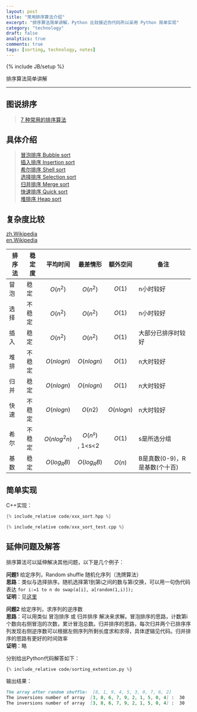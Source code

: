 ```yaml
---
layout: post
title: "常用排序算法介绍"
excerpt: "排序算法简单讲解，Python 比较接近伪代码所以采用 Python 简单实现"
category: "technology"
draft: false
analytics: true
comments: true
tags: [sorting, technology, notes]
---
```

{% include JB/setup %}

排序算法简单讲解

---

## 图说排序

> [7 种常用的排序算法](http://blog.jobbole.com/11745/)  

## 具体介绍

> [冒泡排序 Bubble sort](http://www.cnblogs.com/morewindows/archive/2011/08/06/2129603.html)  
> [插入排序 Insertion sort](http://www.cnblogs.com/morewindows/archive/2011/08/06/2129610.html)  
> [希尔排序 Shell sort](http://www.cnblogs.com/morewindows/archive/2011/08/08/2130684.html)  
> [选择排序 Selection sort](http://www.cnblogs.com/morewindows/archive/2011/08/09/2131953.html)  
> [归并排序 Merge sort](http://www.cnblogs.com/morewindows/archive/2011/08/11/2134593.html)  
> [快速排序 Quick sort](http://www.cnblogs.com/morewindows/archive/2011/08/13/2137415.html)  
> [堆排序   Heap sort](http://www.cnblogs.com/morewindows/archive/2011/08/22/2149612.html)  

## 复杂度比较

[zh.Wikipedia](https://zh.wikipedia.org/wiki/%E6%8E%92%E5%BA%8F%E7%AE%97%E6%B3%95)  
[en.Wikipedia](https://en.wikipedia.org/wiki/Sorting_algorithm)  

| 排序法 | 稳定度 | 平均时间         | 最差情形          | 额外空间       | 备注                          |
|--------|--------|------------------|-------------------|----------------|-------------------------------|
| 冒泡   | 稳定   | $$O(n^2)$$       | $$O(n^2)$$        | $$O(1)$$       | n小时较好                     |
| 选择   | 不稳定 | $$O(n^2)$$       | $$O(n^2)$$        | $$O(1)$$       | n小时较好                     |
| 插入   | 稳定   | $$O(n^2)$$       | $$O(n^2)$$        | $$O(1)$$       | 大部分已排序时较好            |
| 堆排   | 不稳定 | $$O(n log n)$$   | $$O(n log n)$$    | $$O(1)$$       | n大时较好                     |
| 归并   | 稳定   | $$O(n log n)$$   | $$O(n log n)$$    | $$O(1)$$       | n大时较好                     |
| 快速   | 不稳定 | $$O(n log n)$$   | $$O(n2)$$         | $$O(n log n)$$ | n大时较好                     |
| 希尔   | 不稳定 | $$O(n log^2 n)$$ | $$O(n^s)$$, 1<s<2 | $$O(1)$$       | s是所选分组                   |
| 基数   | 稳定   | $$O(log _R B)$$  | $$O(log _R B)$$   | $$O(n)$$       | B是真数(0-9)，R是基数(个十百) |

## 简单实现

C++实现：
```cpp
{% include_relative code/xxx_sort.hpp %}
```
```cpp
{% include_relative code/xxx_sort_test.cpp %}
```

## 延伸问题及解答

排序算法可以延伸解决其他问题，以下是几个例子：

**问题1** 给定序列，Random shuffle 随机化序列（洗牌算法）  
   **思路**：类似与选择排序。随机选择第1到第i之间的数与第i交换，可以用一句伪代码表达 `for i:=1 to n do swap(a[i], a[random(1,i)]);`  
   **证明**：见[这里](../../../2014/12/11/prove-random-shuffle.html)  

**问题2** 给定序列，求序列的逆序数  
   **思路**：可以用类似 冒泡排序 或 归并排序 解决来求解。冒泡排序的思路，计数第i个数向右侧冒泡的次数，累计冒泡总数。归并排序的思路，每次归并两个已排序序列发现右侧逆序数可以根据左侧序列所剩长度求和求得，具体逻辑见代码。归并排序的思路有更好的时间效率  
   **证明**：略  

分别给出Python代码解答如下：  
````python
{% include_relative code/sorting_extention.py %}
````

输出结果：
````markdown
The array after random shuffle:  [8, 1, 9, 4, 5, 3, 0, 7, 6, 2]
The inversions number of array  [3, 8, 6, 7, 9, 2, 1, 5, 0, 4] :  30
The inversions number of array  [3, 8, 6, 7, 9, 2, 1, 5, 0, 4] :  30
````
